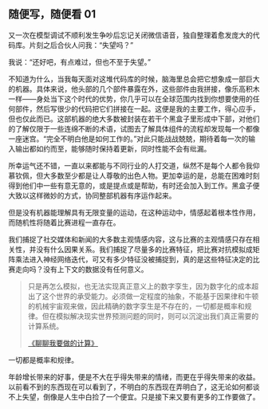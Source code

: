 ## 随便写，随便看 01

又一次在模型调试不顺利发生争吵后忘记关闭微信语音，独自整理着愈发庞大的代码库。片刻之后合伙人问我：“失望吗？”

我说：“还好吧，有点难过，但也不至于失望。”

不知道为什么，当我每天面对这堆代码库的时候，脑海里总会把它想象成一部巨大的机器。具体来说，他头部的几个部件暴露在外，这些部件由我拼接，像乐高积木一样——身处当下这个时代的优势，你几乎可以在全球范围内找到你想要使用的任何部件，然后写很少的代码把它们拼接在一起。这便是我的主要工作，得心应手，但也仅此而已。这部机器的绝大多数被封装在若干个黑盒子里形成中下部，对他们的了解仅限于一些连绵不断的术语，试图去了解具体组件的流程却发现每一个都像一座迷宫。“完全不明白他是如何工作的。”对此只能战战兢兢，期待着每一次的输入输出都如约而至，能够随时保持着更新，同时性能不会有纰漏。

所幸运气还不错，一直以来都能与不同行业的人打交道，纵然不是每个人都令我仰慕钦佩，但大多数至少都是让人尊敬的出色人物。更加幸运的是，总能在困难时刻得到他们中一些有意无意的，或是提点或是帮助，有时还会加入到工作。黑盒子便大致以这样微妙的方式，协同整部机器有序运作起来。

但是没有机器能理解具有无限变量的运动，在这种运动中，情感起着根本性作用，而随机性将随着比赛进程一直存在。

我们捕捉了社交媒体和新闻的大多数主观情感内容，这与比赛的主观情感只存在相关性，并没有什么因果关系。我们捕捉了尽量多的比赛特征，把比赛对抗模拟成矩阵乘法进入神经网络迭代，可又有多少特征没被捕捉到，真的是这些特征决定的比赛走向吗？没有上下文的数据没有任何意义。

>只是再怎么模拟，也无法实现真正意义上的数字孪生，因为数字化的成本超出了这个世界的承受能力。必须做一定程度的抽象，不能基于因果律和牛顿的机械宇宙观来做，因此精确的数字孪生是不存在的，一切都是概率和规律。但在模拟解决现实世界预测问题的同时，则可以沉淀出我们真正需要的计算系统。
>
> [《聊聊我要做的计算》](https://mp.weixin.qq.com/s/DfYTxdWx8vC7X80gyeEgLw)

一切都是概率和规律。

年龄增长带来的好事，便是不大在乎得失带来的情绪，而更在乎得失带来的收益。以前看不到的东西现在可以看到了，不明白的东西现在弄明白了，这无论如何都谈不上失望，倒像是人生中白捡了一个便宜。只是接下来又要有更多的工作要做了。
